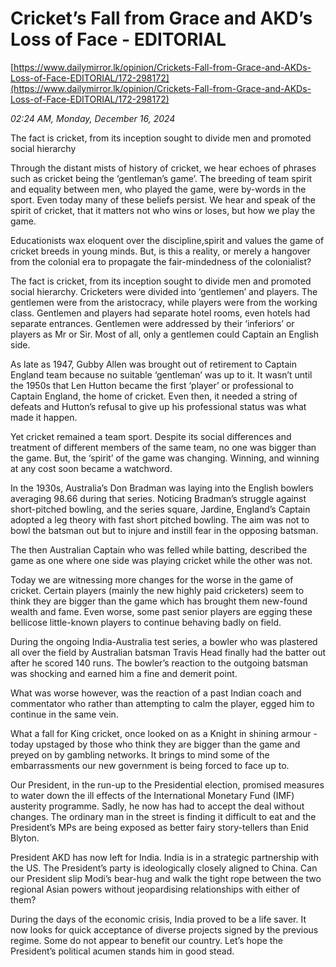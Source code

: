 # Cricket’s Fall from Grace and AKD’s Loss of Face - EDITORIAL

[https://www.dailymirror.lk/opinion/Crickets-Fall-from-Grace-and-AKDs-Loss-of-Face-EDITORIAL/172-298172](https://www.dailymirror.lk/opinion/Crickets-Fall-from-Grace-and-AKDs-Loss-of-Face-EDITORIAL/172-298172)

*02:24 AM, Monday, December 16, 2024*

The fact is cricket, from its inception sought to divide men and promoted social hierarchy

Through the distant mists of history of cricket, we hear echoes of phrases such as cricket being the ‘gentleman’s game’. The breeding of team spirit and equality between men, who played the game, were by-words in the sport. Even today many of these beliefs persist. We hear and speak of the spirit of cricket, that it matters not who wins or loses, but how we play the game.

Educationists wax eloquent over the discipline,spirit and values the game of cricket breeds in young minds. But, is this a reality, or merely a hangover from the colonial era to propagate the fair-mindedness of the colonialist?

The fact is cricket, from its inception sought to divide men and promoted social hierarchy. Cricketers were divided into ‘gentlemen’ and players. The gentlemen were from the aristocracy, while players were from the working class. Gentlemen and players had separate hotel rooms, even hotels had separate entrances. Gentlemen were addressed by their ‘inferiors’ or players as Mr or Sir. Most of all, only a gentlemen could Captain an English side.

As late as 1947, Gubby Allen was brought out of retirement to Captain England team because no suitable ‘gentleman’ was up to it. It wasn’t until the 1950s that Len Hutton became the first ‘player’ or professional to Captain England, the home of cricket. Even then, it needed a string of defeats and Hutton’s refusal to give up his professional status was what made it happen.

Yet cricket remained a team sport. Despite its social differences and treatment of different members of the same team, no one was bigger than the game. But, the ‘spirit’ of the game was changing. Winning, and winning at any cost soon became a watchword.

In the 1930s, Australia’s Don Bradman was laying into the English bowlers averaging 98.66 during that series. Noticing Bradman’s struggle against short-pitched bowling, and the series square, Jardine, England’s Captain adopted a leg theory with fast short pitched bowling. The aim was not to bowl the batsman out but to injure and instill fear in the opposing batsman.

The then Australian Captain who was felled while batting, described the game as one where one side was playing cricket while the other was not.

Today we are witnessing more changes for the worse in the game of cricket. Certain players (mainly the new highly paid cricketers) seem to think they are bigger than the game which has brought them new-found wealth and fame. Even worse, some past senior players are egging these bellicose little-known players to continue behaving badly on field.

During the ongoing India-Australia test series, a bowler who was plastered all over the field by Australian batsman Travis Head finally had the batter out after he scored 140 runs. The bowler’s reaction to the outgoing batsman was shocking and earned him a fine and demerit point.

What was worse however, was the reaction of a past Indian coach and commentator who rather than attempting to calm the player, egged him to continue in the same vein.

What a fall for King cricket, once looked on as a Knight in shining armour -today upstaged by those who think they are bigger than the game and preyed on by gambling networks. It brings to mind some of the embarrassments our new government is being forced to face up to.

Our President, in the run-up to the Presidential election, promised measures to water down the ill effects of the International Monetary Fund (IMF) austerity programme. Sadly, he now has had to accept the deal without changes. The ordinary man in the street is finding it difficult to eat and the President’s MPs are being exposed as better fairy story-tellers than Enid Blyton.

President AKD has now left for India. India is in a strategic partnership with the US. The President’s party is ideologically closely aligned to China. Can our President slip Modi’s bear-hug and walk the tight rope between the two regional Asian powers without jeopardising relationships with either of them?

During the days of the economic crisis, India proved to be a life saver. It now looks for quick acceptance of diverse projects signed by the previous regime. Some do not appear to benefit our country. Let’s hope the President’s political acumen stands him in good stead.

